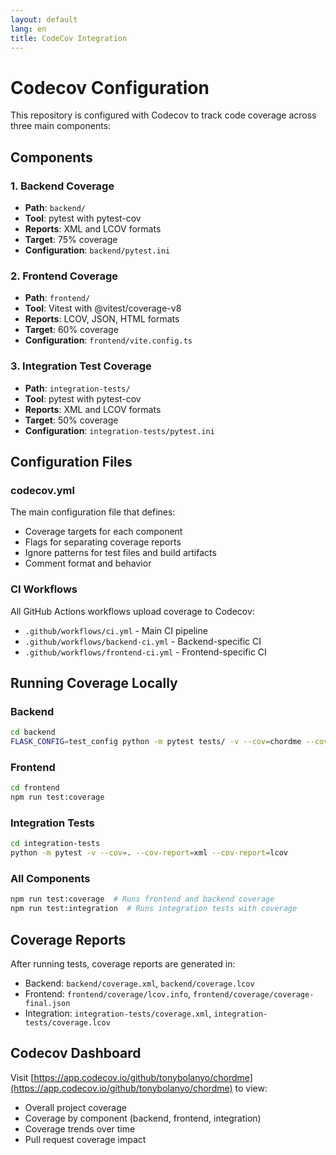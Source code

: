 ```yaml
---
layout: default
lang: en
title: CodeCov Integration
---
```


# Codecov Configuration

This repository is configured with Codecov to track code coverage across three main components:

## Components

### 1. Backend Coverage
- **Path**: `backend/`
- **Tool**: pytest with pytest-cov
- **Reports**: XML and LCOV formats
- **Target**: 75% coverage
- **Configuration**: `backend/pytest.ini`

### 2. Frontend Coverage  
- **Path**: `frontend/`
- **Tool**: Vitest with @vitest/coverage-v8
- **Reports**: LCOV, JSON, HTML formats
- **Target**: 60% coverage
- **Configuration**: `frontend/vite.config.ts`

### 3. Integration Test Coverage
- **Path**: `integration-tests/`
- **Tool**: pytest with pytest-cov
- **Reports**: XML and LCOV formats
- **Target**: 50% coverage
- **Configuration**: `integration-tests/pytest.ini`

## Configuration Files

### codecov.yml
The main configuration file that defines:
- Coverage targets for each component
- Flags for separating coverage reports
- Ignore patterns for test files and build artifacts
- Comment format and behavior

### CI Workflows
All GitHub Actions workflows upload coverage to Codecov:
- `.github/workflows/ci.yml` - Main CI pipeline
- `.github/workflows/backend-ci.yml` - Backend-specific CI
- `.github/workflows/frontend-ci.yml` - Frontend-specific CI

## Running Coverage Locally

### Backend
```bash
cd backend
FLASK_CONFIG=test_config python -m pytest tests/ -v --cov=chordme --cov-report=xml --cov-report=lcov
```

### Frontend
```bash
cd frontend
npm run test:coverage
```

### Integration Tests
```bash
cd integration-tests
python -m pytest -v --cov=. --cov-report=xml --cov-report=lcov
```

### All Components
```bash
npm run test:coverage  # Runs frontend and backend coverage
npm run test:integration  # Runs integration tests with coverage
```

## Coverage Reports

After running tests, coverage reports are generated in:
- Backend: `backend/coverage.xml`, `backend/coverage.lcov`
- Frontend: `frontend/coverage/lcov.info`, `frontend/coverage/coverage-final.json`
- Integration: `integration-tests/coverage.xml`, `integration-tests/coverage.lcov`

## Codecov Dashboard

Visit [https://app.codecov.io/github/tonybolanyo/chordme](https://app.codecov.io/github/tonybolanyo/chordme) to view:
- Overall project coverage
- Coverage by component (backend, frontend, integration)
- Coverage trends over time
- Pull request coverage impact